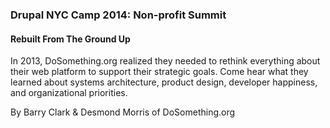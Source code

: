 ### Drupal NYC Camp 2014: Non-profit Summit
#### Rebuilt From The Ground Up

In 2013, DoSomething.org realized they needed to rethink everything about their web platform to support their strategic goals. Come hear what they learned about systems architecture, product design, developer happiness, and organizational priorities.

By Barry Clark & Desmond Morris of DoSomething.org
